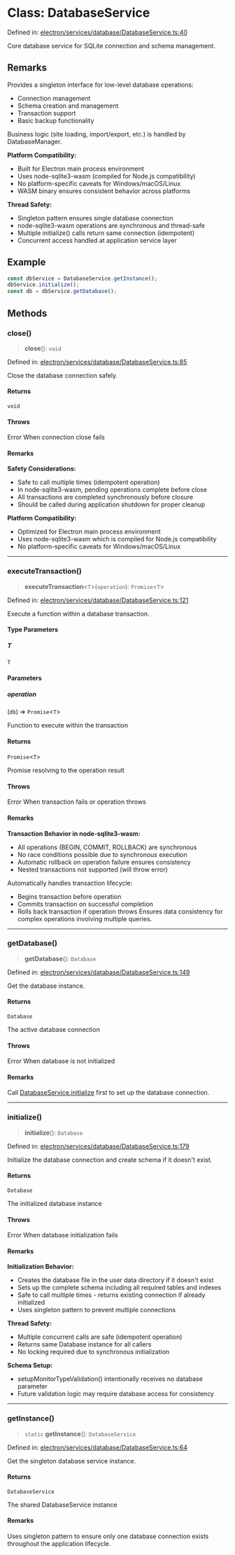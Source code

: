 # Class: DatabaseService

Defined in: [electron/services/database/DatabaseService.ts:40](https://github.com/Nick2bad4u/Uptime-Watcher/blob/2a45eeb1723f8f7089001af2c92aa07d82dfe7e4/electron/services/database/DatabaseService.ts#L40)

Core database service for SQLite connection and schema management.

## Remarks

Provides a singleton interface for low-level database operations:
- Connection management
- Schema creation and management
- Transaction support
- Basic backup functionality

Business logic (site loading, import/export, etc.) is handled by DatabaseManager.

**Platform Compatibility:**
- Built for Electron main process environment
- Uses node-sqlite3-wasm (compiled for Node.js compatibility)
- No platform-specific caveats for Windows/macOS/Linux
- WASM binary ensures consistent behavior across platforms

**Thread Safety:**
- Singleton pattern ensures single database connection
- node-sqlite3-wasm operations are synchronous and thread-safe
- Multiple initialize() calls return same connection (idempotent)
- Concurrent access handled at application service layer

## Example

```typescript
const dbService = DatabaseService.getInstance();
dbService.initialize();
const db = dbService.getDatabase();
```

## Methods

### close()

> **close**(): `void`

Defined in: [electron/services/database/DatabaseService.ts:85](https://github.com/Nick2bad4u/Uptime-Watcher/blob/2a45eeb1723f8f7089001af2c92aa07d82dfe7e4/electron/services/database/DatabaseService.ts#L85)

Close the database connection safely.

#### Returns

`void`

#### Throws

Error When connection close fails

#### Remarks

**Safety Considerations:**
- Safe to call multiple times (idempotent operation)
- In node-sqlite3-wasm, pending operations complete before close
- All transactions are completed synchronously before closure
- Should be called during application shutdown for proper cleanup

**Platform Compatibility:**
- Optimized for Electron main process environment
- Uses node-sqlite3-wasm which is compiled for Node.js compatibility
- No platform-specific caveats for Windows/macOS/Linux

***

### executeTransaction()

> **executeTransaction**\<`T`\>(`operation`): `Promise`\<`T`\>

Defined in: [electron/services/database/DatabaseService.ts:121](https://github.com/Nick2bad4u/Uptime-Watcher/blob/2a45eeb1723f8f7089001af2c92aa07d82dfe7e4/electron/services/database/DatabaseService.ts#L121)

Execute a function within a database transaction.

#### Type Parameters

##### T

`T`

#### Parameters

##### operation

(`db`) => `Promise`\<`T`\>

Function to execute within the transaction

#### Returns

`Promise`\<`T`\>

Promise resolving to the operation result

#### Throws

Error When transaction fails or operation throws

#### Remarks

**Transaction Behavior in node-sqlite3-wasm:**
- All operations (BEGIN, COMMIT, ROLLBACK) are synchronous
- No race conditions possible due to synchronous execution
- Automatic rollback on operation failure ensures consistency
- Nested transactions not supported (will throw error)

Automatically handles transaction lifecycle:
- Begins transaction before operation
- Commits transaction on successful completion
- Rolls back transaction if operation throws
Ensures data consistency for complex operations involving multiple queries.

***

### getDatabase()

> **getDatabase**(): `Database`

Defined in: [electron/services/database/DatabaseService.ts:149](https://github.com/Nick2bad4u/Uptime-Watcher/blob/2a45eeb1723f8f7089001af2c92aa07d82dfe7e4/electron/services/database/DatabaseService.ts#L149)

Get the database instance.

#### Returns

`Database`

The active database connection

#### Throws

Error When database is not initialized

#### Remarks

Call [DatabaseService.initialize](#initialize) first to set up the database connection.

***

### initialize()

> **initialize**(): `Database`

Defined in: [electron/services/database/DatabaseService.ts:179](https://github.com/Nick2bad4u/Uptime-Watcher/blob/2a45eeb1723f8f7089001af2c92aa07d82dfe7e4/electron/services/database/DatabaseService.ts#L179)

Initialize the database connection and create schema if it doesn't exist.

#### Returns

`Database`

The initialized database instance

#### Throws

Error When database initialization fails

#### Remarks

**Initialization Behavior:**
- Creates the database file in the user data directory if it doesn't exist
- Sets up the complete schema including all required tables and indexes
- Safe to call multiple times - returns existing connection if already initialized
- Uses singleton pattern to prevent multiple connections

**Thread Safety:**
- Multiple concurrent calls are safe (idempotent operation)
- Returns same Database instance for all callers
- No locking required due to synchronous initialization

**Schema Setup:**
- setupMonitorTypeValidation() intentionally receives no database parameter
- Future validation logic may require database access for consistency

***

### getInstance()

> `static` **getInstance**(): `DatabaseService`

Defined in: [electron/services/database/DatabaseService.ts:64](https://github.com/Nick2bad4u/Uptime-Watcher/blob/2a45eeb1723f8f7089001af2c92aa07d82dfe7e4/electron/services/database/DatabaseService.ts#L64)

Get the singleton database service instance.

#### Returns

`DatabaseService`

The shared DatabaseService instance

#### Remarks

Uses singleton pattern to ensure only one database connection
exists throughout the application lifecycle.
